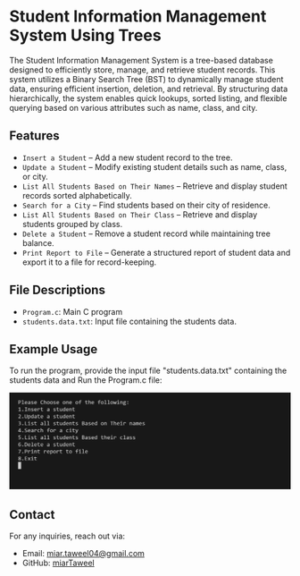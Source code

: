 # Student Information Management System Using Trees  

The Student Information Management System is a tree-based database designed to efficiently store, manage, and retrieve student records. This system utilizes a Binary Search Tree (BST) to dynamically manage student data, ensuring efficient insertion, deletion, and retrieval. By structuring data hierarchically, the system enables quick lookups, sorted listing, and flexible querying based on various attributes such as name, class, and city.

## Features  

- `Insert a Student` – Add a new student record to the tree.  
- `Update a Student` – Modify existing student details such as name, class, or city.  
- `List All Students Based on Their Names` – Retrieve and display student records sorted alphabetically.  
- `Search for a City` – Find students based on their city of residence.  
- `List All Students Based on Their Class` – Retrieve and display students grouped by class.  
- `Delete a Student` – Remove a student record while maintaining tree balance.  
- `Print Report to File` – Generate a structured report of student data and export it to a file for record-keeping.  


## File Descriptions

- `Program.c`: Main C program 
- `students.data.txt`: Input file containing the students data.


## Example Usage

To run the program, provide the input file "students.data.txt" containing the students data and Run the Program.c file:

![Alt text](Menu.png)


## Contact

For any inquiries, reach out via:

- Email: [miar.taweel04@gmail.com](mailto\:miar.taweel04@gmail.com)
- GitHub: [miarTaweel](https://github.com/miarTaweel)
